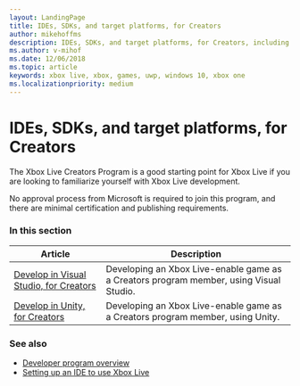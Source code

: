 ```yaml
---
layout: LandingPage
title: IDEs, SDKs, and target platforms, for Creators
author: mikehoffms
description: IDEs, SDKs, and target platforms, for Creators, including Visual Studio and Unity.
ms.author: v-mihof
ms.date: 12/06/2018
ms.topic: article
keywords: xbox live, xbox, games, uwp, windows 10, xbox one
ms.localizationpriority: medium
---
```


# IDEs, SDKs, and target platforms, for Creators

The Xbox Live Creators Program is a good starting point for Xbox Live if you are looking to familiarize yourself with Xbox Live development.

No approval process from Microsoft is required to join this program, and there are minimal certification and publishing requirements.


### In this section

| Article | Description |
|---------|-------------|
| [Develop in Visual Studio, for Creators](develop-creators-title-with-visual-studio.md) | Developing an Xbox Live-enable game as a Creators program member, using Visual Studio. |
| [Develop in Unity, for Creators](develop-creators-unity.md) | Developing an Xbox Live-enable game as a Creators program member, using Unity. |


### See also

* [Developer program overview](../developer-program-overview.md)
* [Setting up an IDE to use Xbox Live](../get-started/setup-ide/index.md)